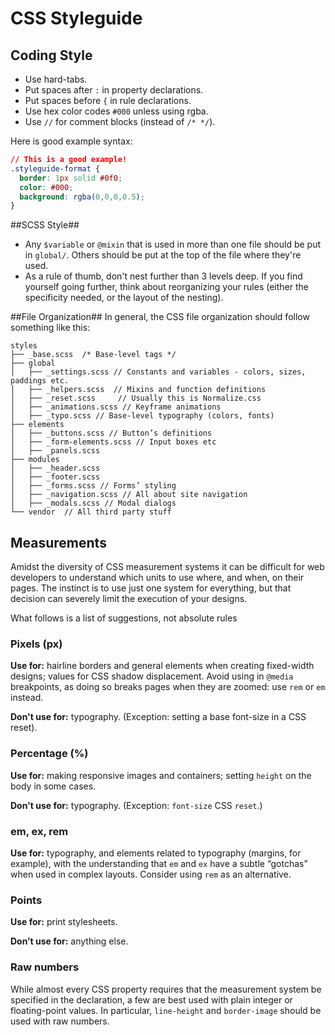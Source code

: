 # CSS Styleguide #
## Coding Style ##
* Use hard-tabs.
* Put spaces after `:` in property declarations.
* Put spaces before `{` in rule declarations.
* Use hex color codes `#000` unless using rgba.
* Use `//` for comment blocks (instead of `/* */`).

Here is good example syntax:
```css
// This is a good example!
.styleguide-format {
  border: 1px solid #0f0;
  color: #000;
  background: rgba(0,0,0,0.5);
}
```

##SCSS Style##
* Any `$variable` or `@mixin` that is used in more than one file should be put in `global/`. Others should be put at the top of the file where they're used.
* As a rule of thumb, don't nest further than 3 levels deep. If you find yourself going further, think about reorganizing your rules (either the specificity needed, or the layout of the nesting).

##File Organization##
In general, the CSS file organization should follow something like this:

```
styles
├── _base.scss  /* Base-level tags */
├── global
│   ├── _settings.scss // Constants and variables - colors, sizes, paddings etc.
│   ├── _helpers.scss  // Mixins and function definitions
│   ├── _reset.scss     // Usually this is Normalize.css
│   ├── _animations.scss // Keyframe animations
│   ├── _typo.scss // Base-level typography (colors, fonts)
├── elements
│   ├── _buttons.scss // Button’s definitions
│   ├── _form-elements.scss // Input boxes etc
│   ├── _panels.scss
├── modules
│   ├── _header.scss
│   ├── _footer.scss
│   ├── _forms.scss // Forms’ styling
│   ├── _navigation.scss // All about site navigation
│   ├── _modals.scss // Modal dialogs
└── vendor  // All third party stuff
```

## Measurements ##
Amidst the diversity of CSS measurement systems it can be difficult for web developers to understand which units to use where, and when, on their pages. The instinct is to use just one system for everything, but that decision can severely limit the execution of your designs.

What follows is a list of suggestions, not absolute rules

### Pixels (px) ###
<b>Use for:</b> hairline borders and general elements when creating fixed-width designs; values for CSS shadow displacement. Avoid using in `@media` breakpoints, as doing so breaks pages when they are zoomed: use `rem` or `em` instead.

<b>Don't use for:</b> typography. (Exception: setting a base font-size in a CSS reset).

### Percentage (%) ###
<b>Use for:</b> making responsive images and containers; setting `height` on the body in some cases.

<b>Don't use for:</b> typography. (Exception: `font-size` CSS `reset`.)

### em, ex, rem ###
<b>Use for:</b> typography, and elements related to typography (margins, for example), with the understanding that `em` and `ex` have a subtle “gotchas” when used in complex layouts. Consider using `rem` as an alternative.

### Points ###
<b>Use for:</b> print stylesheets.

<b>Don’t use for:</b> anything else.

### Raw numbers ###
While almost every CSS property requires that the measurement system be specified in the declaration, a few are best used with plain integer or floating-point values. In particular, `line-height` and `border-image` should be used with raw numbers.